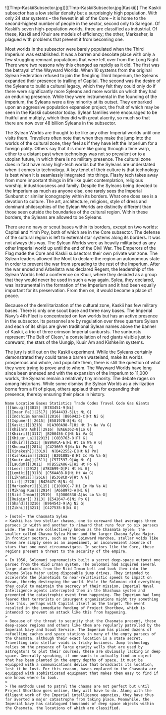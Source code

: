 ![[TImp-KaskiiSubsector.jpg]][[TImp-KaskiiSubsector.jpg|Kaskii]]
The Kaskii subsector has a low stellar density but a surprisingly high population. With only 24 star systems – the fewest in all of the Core – it is home to the second-highest number of people in the sector, second only to Saregon. Of Kaskii’s seven high-population worlds, three are classified as industrial.  Of these, Kaskii and Khuir are models of efficiency; the other, Markasher, is plagued with problems that prevent it from becoming one.

Most worlds in the subsector were barely populated when the Third Imperium was established. It was a barren and desolate place with only a few struggling remnant populations that were left over from the Long Night. There were two reasons why this changed as rapidly as it did. The first was the betrayal of the Wayward Worlds. When 10 systems from the original Sylean Federation refused to join the fledgling Third Imperium, the Syleans expanded their presence to trailing of Capital. The second was the desire of the Syleans to build a cultural legacy, which they felt they could only do if there were significantly more Syleans and more worlds on which they had an enduring presence. While they were instrumental in the founding of the Imperium, the Syleans were a tiny minority at its outset. They embarked upon an aggressive population expansion project, the fruit of which may be seen in the Kaskii subsector today. Sylean families were encouraged to be fruitful and multiply, which they did with great alacrity, so much so that there are now over 48 billion Syleans in the subsector.

The Sylean Worlds are thought to be like any other Imperial worlds until one visits them. Travellers often note that when they make the jump into the worlds of the cultural zone, they feel as if they have left the Imperium for a foreign polity. Others say that it is more like going through a time warp, either to a distant past when technology was not so prevalent or to a utopian future, in which there is no military presence. The cultural zone does in fact have many high-tech worlds but the Syleans are understated when it comes to technology. A key tenet of their culture is that technology is best when it is seamlessly integrated into things. Flashy tech takes away from more important things in life like quiet contemplation, religious worship, industriousness and family. Despite the Syleans being devoted to the Imperium as much as anyone else, one rarely sees the Imperial Sunburst or similar iconography within its borders. What one does see is a devotion to culture. The art, architecture, religions, style of dress and dominant philosophies of the Sylean Worlds are distinctly different than those seen outside the boundaries of the cultural region. Within these borders, the Syleans are allowed to be Syleans.

There are no navy or scout bases within its borders, except on two worlds: Capital and Yirsh Poy, both of which are in the Core subsector. The defense of the cultural region is left to external star systems along its borders. It was not always this way. The Sylean Worlds were as heavily militarised as any other Imperial world up until the end of the Civil War. The Emperors of the Flag made the Core and Kaskii subsectors their own private war zone. The Sylean leaders allowed the Moot to declare the region an autonomous state in order to prevent the war from spreading to the rest of the Imperium. After the war ended and Arbellatra was declared Regent, the leadership of the Sylean Worlds held a conference on Khuir, where they decided as a group that they would never be used in such a way again. Sylea, they declared, was instrumental in the formation of the Imperium and it had been equally important for its preservation. From then on, it would become a place of peace.

Because of the demilitarization of the cultural zone, Kaskii has few military bases. There is only one scout base and three navy bases. The Imperial Navy’s 4th Fleet is concentrated on few worlds but has an active presence in the subsector. Its personnel are by regulation over three quarters Sylean and each of its ships are given traditional Sylean names above the banner of Kaskii, a trio of three crimson Imperial sunbursts. The sunbursts represent ‘The Belt of Cleon,’ a constellation of red giants visible just to coreward, the stars of the
Uungip, Kuuir Am and Kishkeiim systems.

The jury is still out on the Kaskii experiment. While the Syleans certainly demonstrated they could tame a barren wasteland, make its worlds prosperous and whole, and populate them, there is still the question of what they were trying to prove and to whom. The Wayward Worlds have long since been annexed and with the expansion of the Imperium to 11,000 worlds, the Syleans remain a relatively tiny minority. The debate rages on among historians. While some dismiss the Sylean Worlds as a civilization borne from a fit of pique, others applaud them for expanding their presence, thereby ensuring their place in history.

```
Name Location Bases Statistics Trade Codes Travel Code Gas Giants
|[[Anuug]]|3015| |B783451-9|Ni|
|[[Imaar Pa]]|2517| |D544433-5|Lt Ni G|
|[[Indshiim Ganme]]|2816| |B869423-C|Ht Ni G|
|[[Ispumer]]|2615| |E58197B-8|Hi G|
|[[Kaskii]]|3218|  N|A300A98-F|Hi Ht In Na Va G|
|[[Khiinra Ash]]|2916| |BAE6362-8|Lo G|
|[[Khiiri]]|3117| |B200456-C|Ht Ni Va G|
|[[Khiuur La]]|2913| |C8B3763-8|Fl G|
|[[Khuir]]|2513| |B89AACA-E|Hi Ht In Wa A G|
|[[Khuuma]]|2814| |C423669-9|Na Ni Po G|
|[[Kinekesh]]|3019|  N|B422552-E|Ht Ni Po|
|[[Kishkeiim]]|2611| |B201885-B|Ht Ic Na Va G|
|[[Kuuir Am]]|2511| |C577597-9|Ag Ni G|
|[[Laudum]]|3011|  N|B552A86-E|Hi Ht Po G|
|[[Leer]]|2912| |A7B3699-D|Fl Ht Ni G|
|[[Lemiki]]|3118| |C56AA8B-D|Hi Ht Wa G|
|[[Likhamii]]|2616| |B5368CD-9|Ht A G|
|[[Lir]]|2720| |B42647C-B|Ni G|
|[[Markasher]]|3115| |E1009CC-7|Hi In Na Va A|
|[[Mikhag Kuu]]|2914| |A668973-A|Hi G|
|[[Riid Irman]]|2519|  S|D000330-A|As Lo Va G|
|[[Ruigiur]]|3113| |E542647-6|Ni Po G|
|[[Shand]]|3216| |B964543-9|Ag Ni G|
|[[Zikhi]]|3211| |C427535-B|Ni G|

> [note]+ The Chasmata Sylea
> Kaskii has two stellar chasms, one to coreward that averages three parsecs in width and another to rimward that runs four to six parsecs wide. The two are collectively known as the Chasmata Sylea; the smaller called Chasma Sylea Minor and the larger Chasma Sylea Major. In frontier sectors, such as the Spinward Marches, stellar voids like these are simply seen as an impediment, an inconvenient absence of stars that one must circumnavigate. In sectors like the Core, these regions present a threat to the security of the empire.
>
> In 1056, Solomani supremacists built a secret deep-space outpost one parsec from the Riid Irman system. The Solomani had acquired several large planetoids from the Riid Irman belt and took them into the Chasma Sylea Major using disposable jump drives. They intended to accelerate the planetoids to near-relativistic speeds to impact on Sevan, thereby destroying the world. While the Solomani did everything they could to maintain the secrecy of their mission, Imperial Naval Intelligence agents intercepted them in the Shashuua system and prevented the catastrophic event from happening. The Imperium had long feared that terrorists or insurgent organizations might try something like this, perhaps with Capital itself as the target. The event resulted in the immediate funding of Project Shortbow, which is intended to prevent an attack like this from happening.
>
> Because of the threat to security that the Chasmata present, these deep-space regions and others like them are regularly patrolled by the Imperial Navy and Scout Service. The Imperium has placed dozens of refuelling caches and space stations in many of the empty parsecs of the Chasmata, although their exact location is a state secret. Travelling into stellar voids is tricky business. Jump technology relies on the presence of large gravity wells that are used by astrogators to plot their courses; these are obviously lacking in deep space. Generally speaking, if one wants to actually find an object that has been planted in the empty depths of space, it must be equipped with a communications device that broadcasts its location, lest it be lost. For this reason, bases emplaced in the Chasmata are equipped with sophisticated equipment that makes them easy to find if one knows where to look.
>
> The methods used to patrol the chasms are not perfect but until Project Shortbow goes online, they will have to do. Along with the diligent work of the Imperial intelligence agencies, they have thus far averted a major catastrophe from taking place. Meanwhile, the Imperial Navy has catalogued thousands of deep space objects within the Chasmata, the locations of which are classified.
